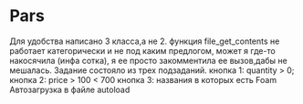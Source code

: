 # Pars
Для удобства написано 3 класса,а не 2.
функция file_get_contents не работает категорически и не под каким предлогом, может я где-то накосячила (инфа сотка), я ее просто закомментила ее вызов,дабы не мешалась.
Задание состояло из трех подзаданий.
кнопка 1: quantity > 0;
кнопка 2: price > 100 < 700
кнопка 3: названия в которых есть Foam
Автозагрузка в файле autoload
